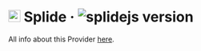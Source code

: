 # <img alt="Splide" src="https://raw.githubusercontent.com/Splidejs/splide/master/images/logo.svg" width="24"> Splide · ![splidejs version](https://img.shields.io/badge/version-v3.1.6-informational)

All info about this Provider <a href="https://splidejs.com/">here</a>.
